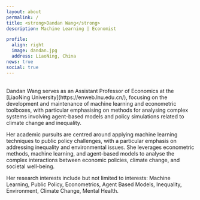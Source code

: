```yaml
---
layout: about
permalink: /
title: <strong>Dandan Wang</strong>
description: Machine Learning | Economist

profile:
  align: right
  image: dandan.jpg
  address: LiaoNing, China
news: true
social: true
---
```

<br>
Dandan Wang serves as an Assistant Professor of Economics at the [LiaoNing University](https://enweb.lnu.edu.cn/),  focusing on the development and maintenance of machine learning and econometric toolboxes, with particular emphasising on methods for analysing complex systems involving agent-based models and policy simulations related to climate change and inequality.

Her academic pursuits are centred around applying machine learning techniques to public policy challenges, with a particular emphasis on addressing inequality and environmental issues. She leverages econometric methods, machine learning, and agent-based models to analyse the complex interactions between economic policies, climate change, and societal well-being. 

Her research interests include but not limited to interests: Machine Learning, Public Policy, Econometrics, Agent Based Models, Inequality, Environment, Climate Change, Mental Health.


<!-- I'm currently a masters student of robotics at Northwestern University in Chicago. My passion lies in prosthetics, learning new ways of augmenting human ability, and making new methodologies accessible.

I received my BS in mechanical engineering in 2014 at Iowa State University. I completed my internship at the Rehabilitation Institute of Chicago (rebuilt as the [Shirley Ryan Ability Lab](https://www.sralab.org/)) then moved on to the start-up world developing computer vision technologies. In 2019, I was accepted into the Masters of Science in Robotics program at Northwestern University.

Disability or impairment in the wake of trauma may be difficult or impossible for the body to overcome. My professional goal is to help build systems that interact with the body to improve function, strength, and ability. By understanding how the body's underlying systems operates and communicate, we can build devices that interact with the body in a much more natural way.-->

<!-- By watching how mother nature overcomes her challenges, we can incorporate those lessons into engineering design. When we apply those naturally inspired systems, not only do we learn more about our own world, but we develop a deeper respect for it. -->

 <!-- How does the body provide blood to every cell, and could we use that system and apply it to our roads and highways? Can we use novel piezoelectric materials as artificial muscles? What can CNNs teach us about our own visul cortex?  -->

<!-- Link to your social media connections, too. This theme is set up to use [Font Awesome icons](http://fortawesome.github.io/Font-Awesome/){:target="\_blank"} and [Academicons](https://jpswalsh.github.io/academicons/){:target="\_blank"}, like the ones below. Add your Facebook, Twitter, LinkedIn, Google Scholar, or just disable all of them. -->
